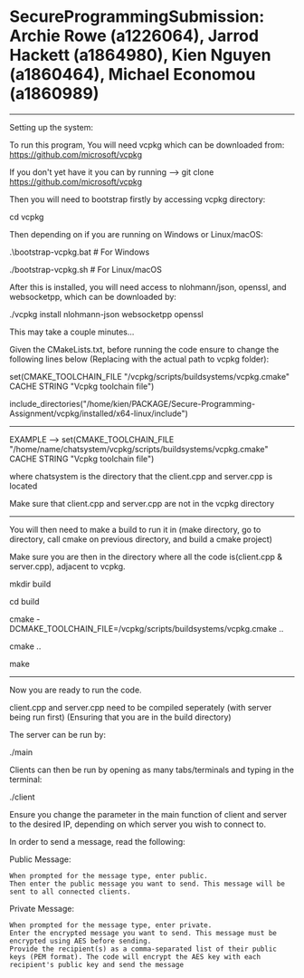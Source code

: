 # SecureProgrammingSubmission: Archie Rowe (a1226064), Jarrod Hackett (a1864980), Kien Nguyen (a1860464), Michael Economou (a1860989)
__________________________________________________________________________________________________________________________________
Setting up the system:

To run this program, You will need vcpkg which can be downloaded from: https://github.com/microsoft/vcpkg 

If you don't yet have it you can by running --> git clone https://github.com/microsoft/vcpkg 

Then you will need to bootstrap firstly by accessing vcpkg directory: 

cd vcpkg

Then depending on if you are running on Windows or Linux/macOS:

.\bootstrap-vcpkg.bat # For Windows

./bootstrap-vcpkg.sh  # For Linux/macOS

After this is installed, you will need access to nlohmann/json, openssl, and websocketpp, which can be downloaded by:

./vcpkg install nlohmann-json websocketpp openssl

This may take a couple minutes...

Given the CMakeLists.txt, before running the code ensure to change the following lines below (Replacing <path-to-vcpkg> with the actual path to vcpkg folder):

set(CMAKE_TOOLCHAIN_FILE "<path-to-vcpkg>/vcpkg/scripts/buildsystems/vcpkg.cmake" CACHE STRING "Vcpkg toolchain file")

include_directories("/home/kien/PACKAGE/Secure-Programming-Assignment/vcpkg/installed/x64-linux/include")
_________________________________________________________________________________________________________________________________________________________
EXAMPLE -->  set(CMAKE_TOOLCHAIN_FILE "/home/name/chatsystem/vcpkg/scripts/buildsystems/vcpkg.cmake" CACHE STRING "Vcpkg toolchain file")

where chatsystem is the directory that the client.cpp and server.cpp is located

Make sure that client.cpp and server.cpp are not in the vcpkg directory
_________________________________________________________________________________________________________________________________________________________

You will then need to make a build to run it in (make directory, go to directory, call cmake on previous directory, and build a cmake project)

Make sure you are then in the directory where all the code is(client.cpp & server.cpp), adjacent to vcpkg.

mkdir build

cd build

cmake -DCMAKE_TOOLCHAIN_FILE=<path-to-vcpkg>/vcpkg/scripts/buildsystems/vcpkg.cmake ..

cmake ..

make

___________________________________________________________________________________________________________________________________________________
Now you are ready to run the code.

client.cpp and server.cpp need to be compiled seperately (with server being run first) (Ensuring that you are in the build directory)

The server can be run by: 

./main

Clients can then be run by opening as many tabs/terminals and typing in the terminal:

./client

Ensure you change the parameter in the main function of client and server to the desired IP, depending on which server you wish to connect to.


In order to send a message, read the following: 

Public Message:

    When prompted for the message type, enter public.
    Then enter the public message you want to send. This message will be sent to all connected clients.

Private Message:

    When prompted for the message type, enter private.
    Enter the encrypted message you want to send. This message must be encrypted using AES before sending.
    Provide the recipient(s) as a comma-separated list of their public keys (PEM format). The code will encrypt the AES key with each recipient's public key and send the message
